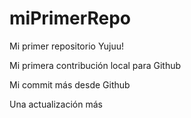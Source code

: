 # miPrimerRepo

Mi primer repositorio Yujuu!

Mi primera contribución local para Github

Mi commit más desde Github

Una actualización más
